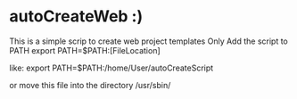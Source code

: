 # autoCreateWeb :)

This is a simple scrip to create web project templates
Only Add the script to PATH
      export PATH=$PATH:[FileLocation]

like: export PATH=$PATH:/home/User/autoCreateScript

or move this file into the directory /usr/sbin/
